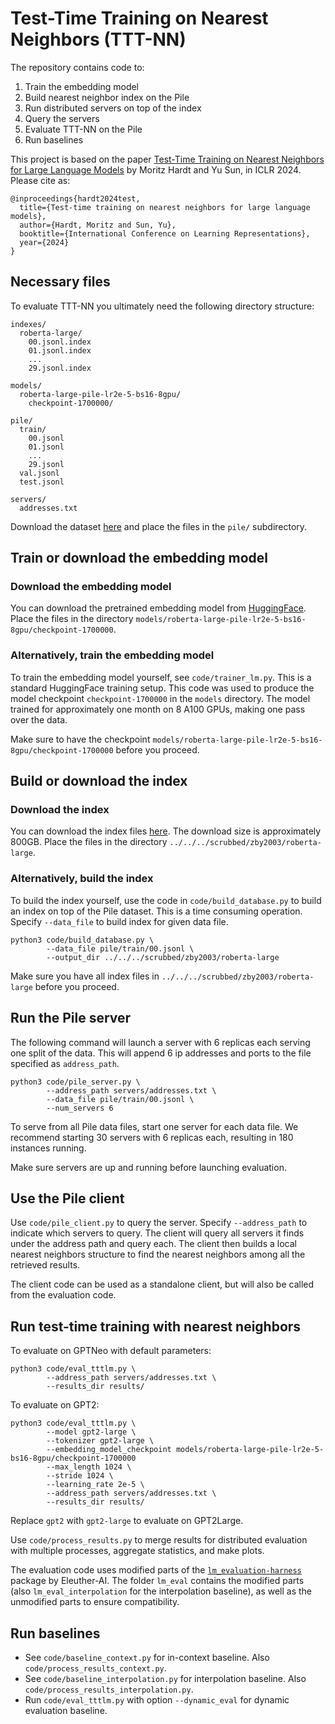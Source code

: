 # Test-Time Training on Nearest Neighbors (TTT-NN)

The repository contains code to:

1. Train the embedding model
2. Build nearest neighbor index on the Pile
3. Run distributed servers on top of the index
4. Query the servers
5. Evaluate TTT-NN on the Pile
6. Run baselines

This project is based on the paper [Test-Time Training on Nearest Neighbors for Large Language Models](https://arxiv.org/abs/2305.18466) by Moritz Hardt and Yu Sun, in ICLR 2024. Please cite as:

```
@inproceedings{hardt2024test,
  title={Test-time training on nearest neighbors for large language models},
  author={Hardt, Moritz and Sun, Yu},
  booktitle={International Conference on Learning Representations},
  year={2024}
}
```

## Necessary files

To evaluate TTT-NN you ultimately need the following directory structure:

```
indexes/
  roberta-large/
    00.jsonl.index
    01.jsonl.index
    ...
    29.jsonl.index

models/
  roberta-large-pile-lr2e-5-bs16-8gpu/
    checkpoint-1700000/

pile/
  train/
    00.jsonl
    01.jsonl
    ...
    29.jsonl
  val.jsonl
  test.jsonl

servers/
  addresses.txt
```

Download the dataset [here](https://the-eye.eu/public/AI/pile/) and place the files in the `pile/` subdirectory.

## Train or download the embedding model

### Download the embedding model

You can download the pretrained embedding model from [HuggingFace](https://huggingface.co/socialfoundations/roberta-large-pile-lr2e-5-bs16-8gpu-1700000). Place the files in the directory `models/roberta-large-pile-lr2e-5-bs16-8gpu/checkpoint-1700000`.

### Alternatively, train the embedding model

To train the embedding model yourself, see `code/trainer_lm.py`. This is a standard HuggingFace training setup.
This code was used to produce the model checkpoint `checkpoint-1700000` in the `models` directory.
The model trained for approximately one month on 8 A100 GPUs, making one pass over the data.

Make sure to have the checkpoint `models/roberta-large-pile-lr2e-5-bs16-8gpu/checkpoint-1700000` before you proceed.

## Build or download the index

### Download the index

You can download the index files [here](https://edmond.mpdl.mpg.de/dataset.xhtml?persistentId=doi:10.17617/3.EJQGAK). The download size is approximately 800GB. Place the files in the directory `../../../scrubbed/zby2003/roberta-large`.

### Alternatively, build the index

To build the index yourself, use the code in `code/build_database.py` to build an index on top of the Pile dataset. This is a time consuming operation.  Specify `--data_file` to build index for given data file.  

```
python3 code/build_database.py \
        --data_file pile/train/00.jsonl \
        --output_dir ../../../scrubbed/zby2003/roberta-large
```

Make sure you have all index files in `../../../scrubbed/zby2003/roberta-large` before you proceed.

## Run the Pile server

The following command will launch a server with 6 replicas each serving one split of the data. This will append 6 ip addresses and ports to the file specified as `address_path`. 

```
python3 code/pile_server.py \
        --address_path servers/addresses.txt \
        --data_file pile/train/00.jsonl \
        --num_servers 6
```

To serve from all Pile data files, start one server for each data file. 
We recommend starting 30 servers with 6 replicas each, resulting in 180 instances running.

Make sure servers are up and running before launching evaluation.

## Use the Pile client

Use `code/pile_client.py` to query the server. Specify `--address_path` to indicate which servers to query. The client will query all servers it finds under the address path and query each. The client then builds a local nearest neighbors structure to find the nearest neighbors among all the retrieved results.

The client code can be used as a standalone client, but will also be called from the evaluation code.

## Run test-time training with nearest neighbors

To evaluate on GPTNeo with default parameters:

```
python3 code/eval_tttlm.py \
        --address_path servers/addresses.txt \
        --results_dir results/
```

To evaluate on GPT2:

```
python3 code/eval_tttlm.py \
        --model gpt2-large \
        --tokenizer gpt2-large \
        --embedding_model_checkpoint models/roberta-large-pile-lr2e-5-bs16-8gpu/checkpoint-1700000
        --max_length 1024 \
        --stride 1024 \
        --learning_rate 2e-5 \
        --address_path servers/addresses.txt \
        --results_dir results/
```

Replace `gpt2` with `gpt2-large` to evaluate on GPT2Large.

Use `code/process_results.py` to merge results for distributed evaluation with multiple processes, aggregate statistics, and make plots.

The evaluation code uses modified parts of the [`lm_evaluation-harness`](https://github.com/EleutherAI/lm-evaluation-harness) package by Eleuther-AI. 
The folder ```lm_eval``` contains the modified parts (also ```lm_eval_interpolation``` for the interpolation baseline), as well as the unmodified parts to ensure compatibility.

## Run baselines

* See `code/baseline_context.py` for in-context baseline. Also `code/process_results_context.py`.
* See `code/baseline_interpolation.py` for interpolation baseline. Also `code/process_results_interpolation.py`.
* Run `code/eval_tttlm.py` with option `--dynamic_eval` for dynamic evaluation baseline.
